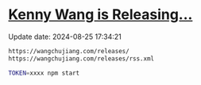 [Kenny Wang is Releasing...](https://wangchujiang.com/releases/)
===

Update date: <!--GAMFC-->2024-08-25 17:34:21<!--GAMFC-END-->

```sh
https://wangchujiang.com/releases/
https://wangchujiang.com/releases/rss.xml
```

```sh
TOKEN=xxxx npm start
```